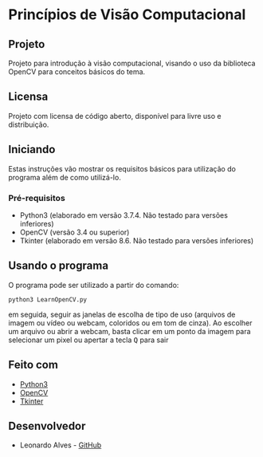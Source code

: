 # Princípios de Visão Computacional


## Projeto

Projeto para introdução à visão computacional, visando o uso da biblioteca OpenCV para conceitos básicos do tema.

## Licensa

Projeto com licensa de código aberto, disponível para livre uso e distribuição.

## Iniciando

Estas instruções vão mostrar os requisitos básicos para utilização do programa além de como utilizá-lo.

### Pré-requisitos

* Python3 (elaborado em versão 3.7.4. Não testado para versões inferiores)
* OpenCV (versão 3.4 ou superior)
* Tkinter (elaborado em versão 8.6. Não testado para versões inferiores)

## Usando o programa

O programa pode ser utilizado a partir do comando:
```
python3 LearnOpenCV.py
```

em seguida, seguir as janelas de escolha de tipo de uso (arquivos de imagem ou vídeo ou webcam, coloridos ou em tom de cinza).
Ao escolher um arquivo ou abrir a webcam, basta clicar em um ponto da imagem para selecionar um pixel ou apertar a tecla <kbd>Q</kbd> para sair

## Feito com

* [Python3](https://www.python.org/)
* [OpenCV](https://opencv.org/)
* [Tkinter](https://docs.python.org/3/library/tk.html)


## Desenvolvedor

* Leonardo Alves - [GitHub](https://github.com/LTxAlves)